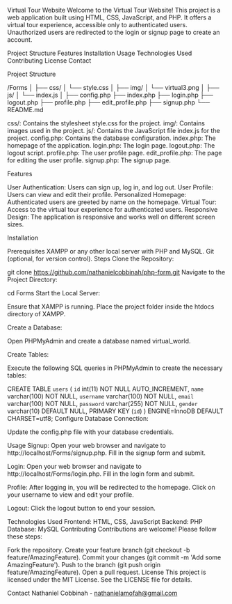 Virtual Tour Website
Welcome to the Virtual Tour Website! This project is a web application built using HTML, CSS, JavaScript, and PHP. It offers a virtual tour experience, accessible only to authenticated users. Unauthorized users are redirected to the login or signup page to create an account.



Project Structure
Features
Installation
Usage
Technologies Used
Contributing
License
Contact


Project Structure

/Forms
│
├── css/
│   └── style.css
│
├── img/
│   └── virtual3.png
│
├── js/
│   └── index.js
│
├── config.php
├── index.php
├── login.php
├── logout.php
├── profile.php
├── edit_profile.php
├── signup.php
└── README.md


css/: Contains the stylesheet style.css for the project.
img/: Contains images used in the project.
js/: Contains the JavaScript file index.js for the project.
config.php: Contains the database configuration.
index.php: The homepage of the application.
login.php: The login page.
logout.php: The logout script.
profile.php: The user profile page.
edit_profile.php: The page for editing the user profile.
signup.php: The signup page.


Features


User Authentication: Users can sign up, log in, and log out.
User Profile: Users can view and edit their profile.
Personalized Homepage: Authenticated users are greeted by name on the homepage.
Virtual Tour: Access to the virtual tour experience for authenticated users.
Responsive Design: The application is responsive and works well on different screen sizes.

Installation

Prerequisites
XAMPP or any other local server with PHP and MySQL.
Git (optional, for version control).
Steps
Clone the Repository:

git clone https://github.com/nathanielcobbinah/php-form.git
Navigate to the Project Directory:

cd Forms
Start the Local Server:

Ensure that XAMPP is running. Place the project folder inside the htdocs directory of XAMPP.

Create a Database:

Open PHPMyAdmin and create a database named virtual_world.

Create Tables:

Execute the following SQL queries in PHPMyAdmin to create the necessary tables:


CREATE TABLE `users` (
  `id` int(11) NOT NULL AUTO_INCREMENT,
  `name` varchar(100) NOT NULL,
  `username` varchar(100) NOT NULL,
  `email` varchar(100) NOT NULL,
  `password` varchar(255) NOT NULL,
  `gender` varchar(10) DEFAULT NULL,
  PRIMARY KEY (`id`)
) ENGINE=InnoDB DEFAULT CHARSET=utf8;
Configure Database Connection:

Update the config.php file with your database credentials.

<?php 
$hostname = "localhost";
$username = "root";
$password = "";
$dbname = "virtual_world";

$conn = mysqli_connect($hostname, $username, $password, $dbname);

if (!$conn) {
    die("Connection failed: " . mysqli_connect_error());
}
?>
Usage
Signup:
Open your web browser and navigate to http://localhost/Forms/signup.php. Fill in the signup form and submit.

Login:
Open your web browser and navigate to http://localhost/Forms/login.php. Fill in the login form and submit.

Profile:
After logging in, you will be redirected to the homepage. Click on your username to view and edit your profile.

Logout:
Click the logout button to end your session.

Technologies Used
Frontend: HTML, CSS, JavaScript
Backend: PHP
Database: MySQL
Contributing
Contributions are welcome! Please follow these steps:

Fork the repository.
Create your feature branch (git checkout -b feature/AmazingFeature).
Commit your changes (git commit -m 'Add some AmazingFeature').
Push to the branch (git push origin feature/AmazingFeature).
Open a pull request.
License
This project is licensed under the MIT License. See the LICENSE file for details.

Contact
Nathaniel Cobbinah - nathanielamofah@gmail.com

<!-- Project Link: https://github.com/nathanielcobbinah/php-form -->